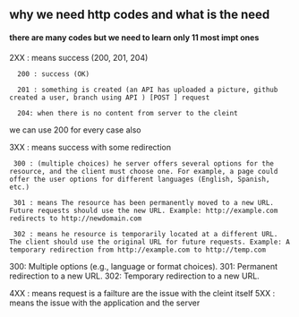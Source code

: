 ## why we need http codes and what is the need


#### there are many codes but we need to learn only 11 most impt ones

2XX : means success (200, 201, 204)

      200 : success (OK)
      
      201 : something is created (an API has uploaded a picture, github created a user, branch using API ) [POST ] request 
      
      204: when there is no content from server to the cleint

 we can use 200 for every case also 

 
3XX : means success with some redirection

     300 : (multiple choices) he server offers several options for the resource, and the client must choose one. For example, a page could offer the user options for different languages (English, Spanish, etc.)

     301 : means The resource has been permanently moved to a new URL. Future requests should use the new URL. Example: http://example.com redirects to http://newdomain.com

     302 : means he resource is temporarily located at a different URL. The client should use the original URL for future requests. Example: A temporary redirection from http://example.com to http://temp.com 

300: Multiple options (e.g., language or format choices).
301: Permanent redirection to a new URL.
302: Temporary redirection to a new URL.


4XX : means request is a failture are the issue with the cleint itself
5XX : means the issue with the application and the server 
